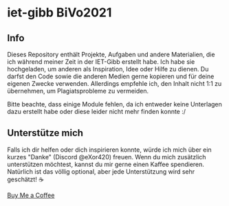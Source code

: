 # iet-gibb BiVo2021

## Info

Dieses Repository enthält Projekte, Aufgaben und andere Materialien, die ich während meiner Zeit in der IET-Gibb erstellt habe. Ich habe sie hochgeladen, um anderen als Inspiration, Idee oder Hilfe zu dienen. Du darfst den Code sowie die anderen Medien gerne kopieren und für deine eigenen Zwecke verwenden. Allerdings empfehle ich, den Inhalt nicht 1:1 zu übernehmen, um Plagiatsprobleme zu vermeiden.

Bitte beachte, dass einige Module fehlen, da ich entweder keine Unterlagen dazu erstellt habe oder diese leider nicht mehr finden konnte :/

## Unterstütze mich

Falls ich dir helfen oder dich inspirieren konnte, würde ich mich über ein kurzes "Danke" (Discord @eXor420) freuen. Wenn du mich zusätzlich unterstützen möchtest, kannst du mir gerne einen Kaffee spendieren. Natürlich ist das völlig optional, aber jede Unterstützung wird sehr geschätzt! ☕

[Buy Me a Coffee](https://www.buymeacoffee.com/eXor420)
